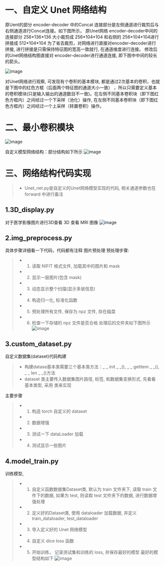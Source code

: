 # 一、自定义 Unet 网络结构

原Uent的部分  encoder-decoder 中的Concat 连接部分是左侧通道进行裁剪后与右侧通道进行Concat连接。如下图所示，
原Unet网络 encoder-decoder中间的连接部分 256\*136\*136 大小裁剪成 256\*104\*104 和右侧的 256\*104\*104进行拼接成 512\*104\*104
为了省去裁剪，对网络进行直接对encoder-decoder进行拼接, 进行拼接是只需保持特征图的宽高一致就行, 在通道维度进行连接。
修改后的Unet网络结构图直接对 encoder-decoder进行通道连接, 即下图中中间的较长的箭头。

![image](https://github.com/xiaoaleiBLUE/computer_vision/assets/107736675/306a4252-8162-4d7c-acd1-13494f69c538)

对Unet网络进行观察, 可发现有个卷积的基本模块, 都是通过2次基本的卷积，也就是下图中的红色方框（后面两个特征图的通道大小一致）
，所以只需要定义基本的卷积模块(只是输入输出的通道数目不一致)。在左侧不同基本卷积块（即下图红色方框内）之间经过一个下采样（池化）操作, 
在左侧不同基本卷积块（即下图红色方框内）之间经过一个上采样（转置卷积）操作。


# 二、最小卷积模块

![image](https://github.com/xiaoaleiBLUE/computer_vision/assets/107736675/c5d56d22-93f0-4292-a87a-fdbe942daf5b)

自定义模型网络结构：部分结构如下所示
![image](https://github.com/xiaoaleiBLUE/computer_vision/assets/107736675/440d48a3-a328-4cb1-b2d4-8822e75cc37a)


# 三、网络结构代码实现
>- Unet_net.py是自定义的Unet网络模型实现的代码, 相关通道参数也在 forward 中进行备注
## 1.3D_display.py
对于医学影像图片进行3D查看
3D 查看 MRI 图像
![image](https://github.com/xiaoaleiBLUE/computer_vision/assets/107736675/5ad7a17e-dc7c-4a89-b066-b2444cd7c175)


## 2.img_preprocess.py
具体步骤详细看一下代码，代码都有注释
图片预处理
预处理步骤:
>- 1. 读取 NIFIT 格式文件, 加载其中的图片和 mask
>- 2. 显示一层图片(包含 mask)
>- 3. 动态显示整个扫描(显示多层信息)
>- 4. 构造归一化, 标准化函数
>- 5. 预处理所有文件, 保存为 npz 文件, 存在磁盘
>- 6. 检查一下存储的 npz 文件是否合格
处理后的文件夹如下图所示
![image](https://github.com/xiaoaleiBLUE/computer_vision/assets/107736675/15229534-128d-432e-8bb8-373e23c56b38)

## 3.custom_dataset.py
自定义数据集(dataset)代码构建
>- 构建datase基本类需要三个基本类方法：_ _ init _ _(), _ _ getitem _ _(), _ _ len _ _()方法
>- dataset 类主要传入数据集图片路径, 标签, 和数据集变换形式, 先看看基本类型, 采用 类来实现

主要步骤
>- 1. 构造 torch 自定义的 dataset
>- 2. 数据增强
>- 3. 测试一下 dataLoader 加载
>- 4. 测试显示一些图片


## 4.model_train.py
训练模型,
>- 1. 自定义函数数据集Dataset类, 默认为 train 文件夹下, 读取 train 文件下的数据, 如果为 test, 则读取 test 文件夹下的数据, 进行数据增强处理
>- 2. 定义好的Dataset类, 使用 dataloader 加载数据, 并定义 train_dataloader, test_dataloader
>- 3. 导入定义好的 Unet 网络模型
>- 4. 自定义 dice loss 函数
>- 5. 开始训练， 记录测试集和训练的 loss, 并保存最好的模型
最好的模型结构如下
![image](https://github.com/xiaoaleiBLUE/computer_vision/assets/107736675/b7809a09-aaa4-4a34-af11-5f1185d8cf14)




